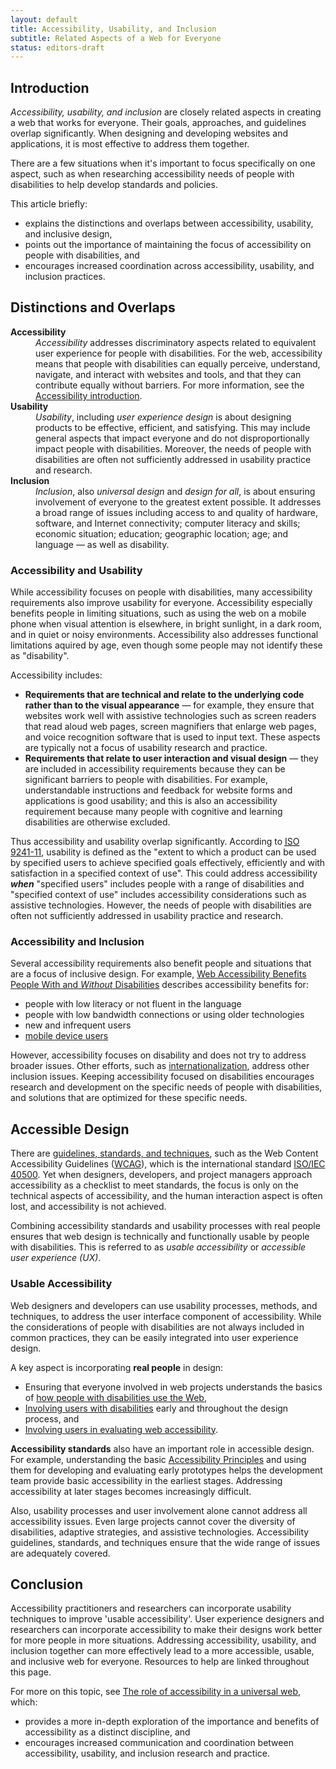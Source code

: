 ```yaml
---
layout: default
title: Accessibility, Usability, and Inclusion
subtitle: Related Aspects of a Web for Everyone
status: editors-draft
---
```


  <h2 id="introduction" class="no-display">Introduction</h2>
  <p><em>Accessibility, usability, and inclusion</em> are closely related aspects in creating a web that works for everyone. Their goals, approaches, and guidelines overlap significantly. When designing and developing websites and applications, it is most effective to address them together.</p>
  <p>There are a few situations when it's important to focus specifically on one aspect, such as when researching accessibility needs of people with disabilities to help develop standards and policies.</p>
  <p class="listintro">This article briefly:</p>
  <ul class="listafterpul">
    <li>explains the distinctions and overlaps between accessibility, usability, and inclusive design,</li>
    <li>points out the importance of maintaining the focus of accessibility on people with disabilities, and</li>
    <li>encourages increased coordination across accessibility, usability, and inclusion practices.</li>
  </ul>

  <h2 id="terms">Distinctions and Overlaps</h2>
  <dl>
    <dt id="accessibility"><strong>Accessibility</strong></dt>
      <dd><em>Accessibility</em> addresses discriminatory aspects related to equivalent user experience for people with disabilities. For the web, accessibility means that people with disabilities can equally perceive, understand, navigate, and interact with websites and tools, and that they can contribute equally without barriers. For more information, see the <a href="https://www.w3.org/standards/webdesign/accessibility">Accessibility introduction</a>.</dd>
    <dt id="usability"><strong>Usability</strong></dt>
    <dd><em>Usability</em>, including <em>user experience design</em> is about designing products to be effective, efficient, and satisfying. This may include general aspects that impact everyone and do not disproportionally impact people with disabilities. Moreover, the needs of people with disabilities are often not sufficiently addressed in usability practice and research.</dd>
    <dt id="inclusion"><strong>Inclusion</strong></dt>
      <dd><em>Inclusion</em>, also <em>universal design</em> and <em>design for all</em>, is about ensuring involvement of everyone to the greatest extent possible. It addresses a broad range of issues including access to and quality of hardware, software, and Internet connectivity; computer literacy and skills; economic situation; education; geographic location; age; and language &mdash; as well as disability.</dd>
  </dl>

  <h3 id="accessible-usable">Accessibility and Usability</h3>
  <p>While accessibility focuses on people with disabilities, many accessibility requirements also improve usability for everyone. Accessibility especially benefits people in limiting situations, such as using the web on a mobile phone when visual attention is elsewhere, in bright sunlight, in a dark room, and in quiet or noisy environments. Accessibility also addresses functional limitations aquired by age, even though some people may not identify these as &quot;disability&quot;.</p>
  <p>Accessibility includes:</p>
  <ul class="listspaced">
  <li><strong>Requirements that are technical and relate to the underlying code rather than to the visual appearance</strong> &mdash; for example, they ensure that websites work well with assistive technologies such as screen readers that read aloud web pages, screen magnifiers that enlarge web pages, and voice recognition software that is used to input text. These aspects are typically not a focus of usability research and practice.</li>
    <li><strong>Requirements that relate to user interaction and visual design</strong> &mdash; they are included in accessibility requirements because they can be significant barriers to people with disabilities. For example, understandable instructions and feedback for website forms and applications is good usability; and this is also an accessibility requirement because many people with cognitive and learning disabilities are otherwise excluded.</li>
  </ul>
  <p>Thus accessibility and usability overlap significantly. According to <a href="http://www.iso.org/iso/catalogue_detail.htm?csnumber=16883"><acronym title="International Organization for Standardization">ISO</acronym> 9241-11</a>, usability is defined as the &quot;extent to which a product can be used by specified users to achieve specified goals effectively, efficiently and with satisfaction in a specified context of use&quot;. This could address accessibility <em><strong>when</strong></em> &quot;specified users&quot; includes people with a range of disabilities and &quot;specified context of use&quot; includes accessibility considerations such as assistive technologies. However, the needs of people with disabilities are often not sufficiently addressed in usability practice and research.</p>

  <h3 id="inclusive-design">Accessibility and Inclusion</h3>
  <p class="listintro">Several accessibility requirements also benefit people and situations that are a focus of inclusive design. For example, <a href="https://www.w3.org/WAI/bcase/soc#groups">Web Accessibility Benefits People With and <em>Without</em> Disabilities</a> describes accessibility benefits for:</p>
  <ul class="listafterpul">
    <li>people with low literacy or not fluent in the language</li>
    <li>people with low bandwidth connections or using older technologies</li>
    <li>new and infrequent users</li>
    <li><a href="https://www.w3.org/WAI/mobile/overlap">mobile device users</a></li>
  </ul>
  <p>However, accessibility focuses on disability and does not try to address broader issues. Other efforts, such as <a href="https://www.w3.org/International/">internationalization</a>, address other inclusion issues. Keeping accessibility focused on disabilities encourages research and development on the specific needs of people with disabilities, and solutions that are optimized for these specific needs.</p>

  <h2 id="accessible-design">Accessible Design</h2>
  <p>There are <a href="https://www.w3.org/WAI/guid-tech.html">guidelines, standards, and techniques</a>, such as the Web Content Accessibility Guidelines (<a href="http://www.w3.org/WAI/intro/wcag">WCAG</a>), which is the international standard <a href="https://www.w3.org/blog/2012/10/wcag-20-is-now-also-isoiec-405/">ISO/IEC 40500</a>. Yet when designers, developers, and project managers approach accessibility as a checklist to meet standards, the focus is only on the technical aspects of accessibility, and the human interaction aspect is often lost, and accessibility is not achieved.</p>
  <p>Combining accessibility standards and usability processes with real people ensures that web design is technically and functionally usable by people with disabilities. This is referred to as <em>usable accessibility</em> or <em>accessible user experience (UX)</em>.</p>

  <h3 id="usable-accessibility">Usable Accessibility</h3>
  <p>Web designers and developers can use usability processes, methods, and techniques, to address the user interface component of accessibility. While the considerations of people with disabilities are not always included in common practices, they can be easily integrated into user experience design.</p>
  <p class="listintro">A key aspect is incorporating <strong>real people</strong> in design:</p>
  <ul class="listafterpul">
    <li>Ensuring that everyone involved in web projects understands the basics of <a href="https://www.w3.org/WAI/intro/people-use-web">how people with disabilities use the Web</a>,</li>
    <li><a href="https://www.w3.org/WAI/users/involving">Involving users with disabilities</a> early and throughout the design process, and </li>
    <li><a href="https://www.w3.org/WAI/eval/users.html">Involving users in evaluating web accessibility</a>.</li>
  </ul>
  <p id="technical-standards"><strong>Accessibility standards</strong> also have an important role in accessible design. For example, understanding the basic <a href="https://www.w3.org/WAI/intro/people-use-web/principles">Accessibility Principles</a> and using them for developing and evaluating early prototypes helps the development team provide basic accessibility in the earliest stages. Addressing accessibility at later stages becomes increasingly difficult.</p>
  <p>Also, usability processes and user involvement alone cannot address all accessibility issues. Even large projects cannot cover the diversity of disabilities, adaptive strategies, and assistive technologies. Accessibility guidelines, standards, and techniques ensure that the wide range of issues are adequately covered.</p>

  <h2 id="conclusion">Conclusion</h2>
  <p>Accessibility practitioners and researchers can incorporate usability techniques to improve 'usable accessibility'. User experience designers and researchers can incorporate accessibility to make their designs work better for more people in more situations. Addressing accessibility, usability, and inclusion together can more effectively lead to a more accessible, usable, and inclusive web for everyone. Resources to help are linked throughout this page.</p>
  <p class="listintro">For more on this topic, see <a href="http://dspace.mit.edu/handle/1721.1/88013">The role of accessibility in a universal web</a>, which:</p>
  <ul class="listafterpul">
    <li>provides a more in-depth exploration of the importance and benefits of accessibility as a distinct discipline, and</li>
    <li>encourages increased communication and coordination between accessibility, usability, and inclusion research and practice.</li>
  </ul>
